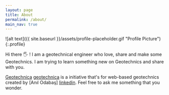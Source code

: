 ```yaml
---
layout: page
title: About
permalink: /about/
main_nav: true
---
```


![alt text]({{ site.baseurl }}/assets/profile-placeholder.gif "Profile Picture"){:.profile}

Hi there :raised_hand_with_fingers_splayed: ! I am a geotechnical engineer who love, share and make some Geotechnics. I am trying to learn something new on Geotechnics and share with you.

[Geotechnica] [geotechnica] is a initiative that's for web-based geotechnics created by [Anıl Odabaş] [linkedin]. Feel free to ask me something that you wonder.


[geotechnica]: https://github.com/geotechnica
[linkedin]: https://www.linkedin.com/in/anilodabas/
[me]: anil.odabas@gmail.com
